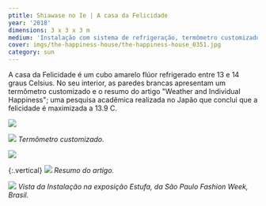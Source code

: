 ```yaml
---
ptitle: Shiawase no Ie | A casa da Felicidade
year: '2018'
dimensions: 3 x 3 x 3 m
medium: 'Instalação com sistema de refrigeração, termômetro customizado e artigo emoldurado'
cover: imgs/the-happiness-house/the-happiness-house_0351.jpg
category: sun
---
```

A casa da Felicidade é um cubo amarelo flúor refrigerado entre 13 e 14 graus Celsius. No seu interior, as paredes brancas apresentam um termômetro customizado e o resumo do artigo "Weather and Individual Happiness"; uma pesquisa acadêmica realizada no Japão que conclui que a felicidade é maximizada a 13.9 C.

![]({{site.baseurl}}/imgs/the-happiness-house/the-happiness-house_0143.jpg)

![]({{site.baseurl}}/imgs/the-happiness-house/the-happiness-house_0210.jpg)
_Termômetro customizado._

![]({{site.baseurl}}/imgs/the-happiness-house/the-happiness-house_0141.jpg)

{:.vertical}
![]({{site.baseurl}}/imgs/the-happiness-house/the-happiness-resumo_579.jpg)
_Resumo do artigo._

![]({{site.baseurl}}/imgs/the-happiness-house/the-happiness-house_0379.jpg)
_Vista da Instalação na exposição Estufa, da São Paulo Fashion Week, Brasil._

